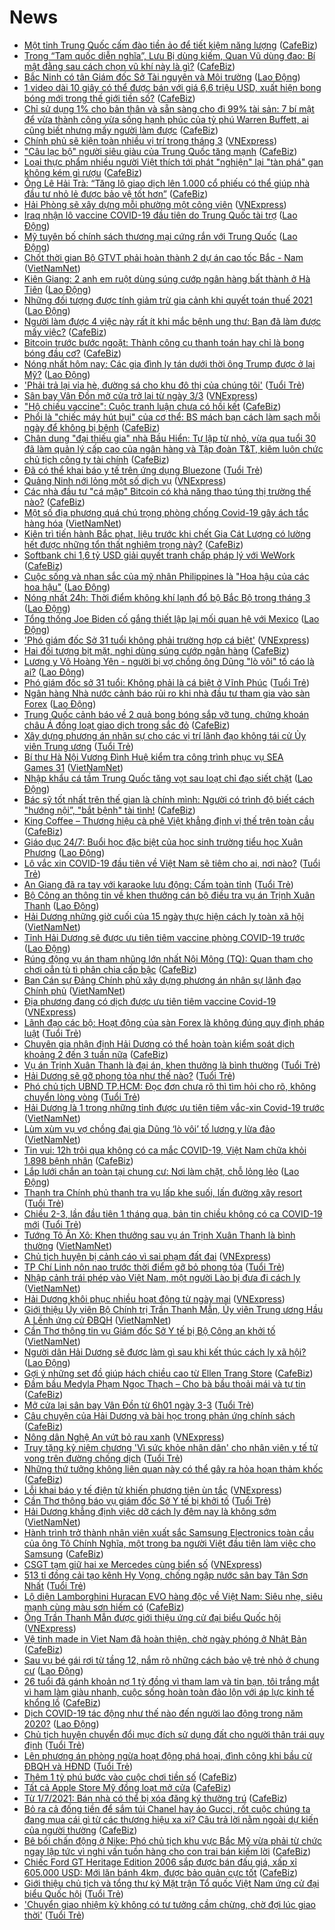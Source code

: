 # News

- [Một tỉnh Trung Quốc cấm đào tiền ảo để tiết kiệm năng lượng](https://cafebiz.vn/mot-tinh-trung-quoc-cam-dao-tien-ao-de-tiet-kiem-nang-luong-20210302194625344.chn) ([CafeBiz](https://cafebiz.vn))
- [Trong “Tam quốc diễn nghĩa”, Lưu Bị dùng kiếm, Quan Vũ dùng đao: Bí mật đằng sau cách chọn vũ khí này là gì?](https://cafebiz.vn/trong-tam-quoc-dien-nghia-luu-bi-dung-kiem-quan-vu-dung-dao-bi-mat-dang-sau-cach-chon-vu-khi-nay-la-gi-20210302205448023.chn) ([CafeBiz](https://cafebiz.vn))
- [Bắc Ninh có tân Giám đốc Sở Tài nguyên và Môi trường](https://laodong.vn/thoi-su/bac-ninh-co-tan-giam-doc-so-tai-nguyen-va-moi-truong-885184.ldo) ([Lao Động](https://laodong.vn))
- [1 video dài 10 giây có thể được bán với giá 6,6 triệu USD, xuất hiện bong bóng mới trong thế giới tiền số?](https://cafebiz.vn/1-video-dai-10-giay-co-the-duoc-ban-voi-gia-66-trieu-usd-xuat-hien-bong-bong-moi-trong-the-gioi-tien-so-20210302194504227.chn) ([CafeBiz](https://cafebiz.vn))
- [Chỉ sử dụng 1% cho bản thân và sẵn sàng cho đi 99% tài sản: 7 bí mật để vừa thành công vừa sống hạnh phúc của tỷ phú Warren Buffett, ai cũng biết nhưng mấy người làm được](https://cafebiz.vn/chi-su-dung-1-cho-ban-than-va-san-sang-cho-di-99-tai-san-7-bi-mat-de-vua-thanh-cong-vua-song-hanh-phuc-cua-ty-phu-warren-buffett-ai-cung-biet-nhung-may-nguoi-lam-duoc-20210302211246339.chn) ([CafeBiz](https://cafebiz.vn))
- [Chính phủ sẽ kiện toàn nhiều vị trí trong tháng 3](https://vnexpress.net/chinh-phu-se-kien-toan-nhieu-vi-tri-trong-thang-3-4242558.html) ([VNExpress](https://vnexpress.net))
- ["Câu lạc bộ" người siêu giàu của Trung Quốc tăng mạnh](https://cafebiz.vn/cau-lac-bo-nguoi-sieu-giau-cua-trung-quoc-tang-manh-20210302182310102.chn) ([CafeBiz](https://cafebiz.vn))
- [Loại thực phẩm nhiều người Việt thích tới phát "nghiện" lại "tàn phá" gan không kém gì rượu](https://cafebiz.vn/loai-thuc-pham-nhieu-nguoi-viet-thich-toi-phat-nghien-lai-tan-pha-gan-khong-kem-gi-ruou-20210302171457578.chn) ([CafeBiz](https://cafebiz.vn))
- [Ông Lê Hải Trà: “Tăng lô giao dịch lên 1.000 cổ phiếu có thể giúp nhà đầu tư nhỏ lẻ được bảo vệ tốt hơn”](https://cafebiz.vn/ong-le-hai-tra-tang-lo-giao-dich-len-1000-co-phieu-co-the-giup-nha-dau-tu-nho-le-duoc-bao-ve-tot-hon-20210302211736065.chn) ([CafeBiz](https://cafebiz.vn))
- [Hải Phòng sẽ xây dựng mỗi phường một công viên](https://vnexpress.net/hai-phong-se-xay-dung-moi-phuong-mot-cong-vien-4242572.html) ([VNExpress](https://vnexpress.net))
- [Iraq nhận lô vaccine COVID-19 đầu tiên do Trung Quốc tài trợ](https://laodong.vn/the-gioi/iraq-nhan-lo-vaccine-covid-19-dau-tien-do-trung-quoc-tai-tro-885178.ldo) ([Lao Động](https://laodong.vn))
- [Mỹ tuyên bố chính sách thương mại cứng rắn với Trung Quốc](https://laodong.vn/the-gioi/my-tuyen-bo-chinh-sach-thuong-mai-cung-ran-voi-trung-quoc-885119.ldo) ([Lao Động](https://laodong.vn))
- [Chốt thời gian Bộ GTVT phải hoàn thành 2 dự án cao tốc Bắc - Nam](http://vietnamnet.vn/vn/thoi-su/an-toan-giao-thong/chot-thoi-gian-bo-gtvt-phai-hoan-thanh-2-du-an-cao-toc-bac-nam-716727.html) ([VietNamNet](https://vietnamnet.vn))
- [Kiên Giang: 2 anh em ruột dùng súng cướp ngân hàng bất thành ở Hà Tiên](https://laodong.vn/phap-luat/kien-giang-2-anh-em-ruot-dung-sung-cuop-ngan-hang-bat-thanh-o-ha-tien-885165.ldo) ([Lao Động](https://laodong.vn))
- [Những đối tượng được tính giảm trừ gia cảnh khi quyết toán thuế 2021](https://laodong.vn/kinh-te/nhung-doi-tuong-duoc-tinh-giam-tru-gia-canh-khi-quyet-toan-thue-2021-885174.ldo) ([Lao Động](https://laodong.vn))
- [Người làm được 4 việc này rất ít khi mắc bệnh ung thư: Bạn đã làm được mấy việc?](https://cafebiz.vn/nguoi-lam-duoc-4-viec-nay-rat-it-khi-mac-benh-ung-thu-ban-da-lam-duoc-may-viec-20210302171219349.chn) ([CafeBiz](https://cafebiz.vn))
- [Bitcoin trước bước ngoặt: Thành công cụ thanh toán hay chỉ là bong bóng đầu cơ?](https://cafebiz.vn/bitcoin-truoc-buoc-ngoat-thanh-cong-cu-thanh-toan-hay-chi-la-bong-bong-dau-co-20210302183401446.chn) ([CafeBiz](https://cafebiz.vn))
- [Nóng nhất hôm nay: Các gia đình ly tán dưới thời ông Trump được ở lại Mỹ?](https://laodong.vn/video-the-gioi/nong-nhat-hom-nay-cac-gia-dinh-ly-tan-duoi-thoi-ong-trump-duoc-o-lai-my-885131.ldo) ([Lao Động](https://laodong.vn))
- ['Phải trả lại vỉa hè, đường sá cho khu đô thị của chúng tôi'](https://tuoitre.vn/phai-tra-lai-via-he-duong-sa-cho-khu-do-thi-cua-chung-toi-20210302200952795.htm) ([Tuổi Trẻ](https://tuoitre.vn))
- [Sân bay Vân Đồn mở cửa trở lại từ ngày 3/3](https://vnexpress.net/san-bay-van-don-mo-cua-tro-lai-tu-ngay-3-3-4242574.html) ([VNExpress](https://vnexpress.net))
- ["Hộ chiếu vaccine": Cuộc tranh luận chưa có hồi kết](https://cafebiz.vn/ho-chieu-vaccine-cuoc-tranh-luan-chua-co-hoi-ket-20210302183548187.chn) ([CafeBiz](https://cafebiz.vn))
- [Phổi là "chiếc máy hút bụi" của cơ thể: BS mách bạn cách làm sạch mỗi ngày để không bị bệnh](https://cafebiz.vn/phoi-la-chiec-may-hut-bui-cua-co-the-bs-mach-ban-cach-lam-sach-moi-ngay-de-khong-bi-benh-20210302171013539.chn) ([CafeBiz](https://cafebiz.vn))
- [Chân dung "đại thiếu gia" nhà Bầu Hiển: Tự lập từ nhỏ, vừa qua tuổi 30 đã làm quản lý cấp cao của ngân hàng và Tập đoàn T&T, kiêm luôn chức chủ tịch công ty tài chính](https://cafebiz.vn/chan-dung-dai-thieu-gia-nha-bau-hien-tu-lap-tu-nho-vua-qua-tuoi-30-da-lam-quan-ly-cap-cao-cua-ngan-hang-va-tap-doan-tt-kiem-luon-chuc-chu-tich-cong-ty-tai-chinh-20210302203409832.chn) ([CafeBiz](https://cafebiz.vn))
- [Đã có thể khai báo y tế trên ứng dụng Bluezone](https://tuoitre.vn/da-co-the-khai-bao-y-te-tren-ung-dung-bluezone-20210302194224385.htm) ([Tuổi Trẻ](https://tuoitre.vn))
- [Quảng Ninh nới lỏng một số dịch vụ](https://vnexpress.net/quang-ninh-noi-long-mot-so-dich-vu-4242560.html) ([VNExpress](https://vnexpress.net))
- [Các nhà đầu tư "cá mập" Bitcoin có khả năng thao túng thị trường thế nào?](https://cafebiz.vn/cac-nha-dau-tu-ca-map-bitcoin-co-kha-nang-thao-tung-thi-truong-the-nao-2021030218323731.chn) ([CafeBiz](https://cafebiz.vn))
- [Một số địa phương quá chú trọng phòng chống Covid-19 gây ách tắc hàng hóa](http://vietnamnet.vn/vn/thoi-su/mot-so-dia-phuong-qua-chu-trong-phong-chong-covid-19-gay-ach-tac-hang-hoa-716718.html) ([VietNamNet](https://vietnamnet.vn))
- [Kiên trì tiến hành Bắc phạt, liệu trước khi chết Gia Cát Lượng có lường hết được những tổn thất nghiêm trọng này?](https://cafebiz.vn/kien-tri-tien-hanh-bac-phat-lieu-truoc-khi-chet-gia-cat-luong-co-luong-het-duoc-nhung-ton-that-nghiem-trong-nay-202103021706274.chn) ([CafeBiz](https://cafebiz.vn))
- [Softbank chi 1,6 tỷ USD giải quyết tranh chấp pháp lý với WeWork](https://cafebiz.vn/softbank-chi-16-ty-usd-giai-quyet-tranh-chap-phap-ly-voi-wework-20210302182148004.chn) ([CafeBiz](https://cafebiz.vn))
- [Cuộc sống và nhan sắc của mỹ nhân Philippines là &quot;Hoa hậu của các hoa hậu&quot;](https://laodong.vn/photo/cuoc-song-va-nhan-sac-cua-my-nhan-philippines-la-hoa-hau-cua-cac-hoa-hau-884960.ldo) ([Lao Động](https://laodong.vn))
- [Nóng nhất 24h: Thời điểm không khí lạnh đổ bộ Bắc Bộ trong tháng 3](https://laodong.vn/video/nong-nhat-24h-thoi-diem-khong-khi-lanh-do-bo-bac-bo-trong-thang-3-885098.ldo) ([Lao Động](https://laodong.vn))
- [Tổng thống Joe Biden cố gắng thiết lập lại mối quan hệ với Mexico](https://laodong.vn/photo/tong-thong-joe-biden-co-gang-thiet-lap-lai-moi-quan-he-voi-mexico-884905.ldo) ([Lao Động](https://laodong.vn))
- ['Phó giám đốc Sở 31 tuổi không phải trường hợp cá biệt'](https://vnexpress.net/pho-giam-doc-so-31-tuoi-khong-phai-truong-hop-ca-biet-4242555.html) ([VNExpress](https://vnexpress.net))
- [Hai đối tượng bịt mặt, nghi dùng súng cướp ngân hàng](https://cafebiz.vn/hai-doi-tuong-bit-mat-nghi-dung-sung-cuop-ngan-hang-20210302195436638.chn) ([CafeBiz](https://cafebiz.vn))
- [Lương y Võ Hoàng Yên - người bị vợ chồng ông Dũng &quot;lò vôi&quot; tố cáo là ai?](https://laodong.vn/video/luong-y-vo-hoang-yen-nguoi-bi-vo-chong-ong-dung-lo-voi-to-cao-la-ai-884993.ldo) ([Lao Động](https://laodong.vn))
- [Phó giám đốc sở 31 tuổi: Không phải là cá biệt ở Vĩnh Phúc](https://tuoitre.vn/pho-giam-doc-so-31-tuoi-khong-phai-la-ca-biet-o-vinh-phuc-20210302191351875.htm) ([Tuổi Trẻ](https://tuoitre.vn))
- [Ngân hàng Nhà nước cảnh báo rủi ro khi nhà đầu tư tham gia vào sàn Forex](https://laodong.vn/phap-luat/ngan-hang-nha-nuoc-canh-bao-rui-ro-khi-nha-dau-tu-tham-gia-vao-san-forex-885138.ldo) ([Lao Động](https://laodong.vn))
- [Trung Quốc cảnh báo về 2 quả bong bóng sắp vỡ tung, chứng khoán châu Á đồng loạt giao dịch trong sắc đỏ](https://cafebiz.vn/trung-quoc-canh-bao-ve-2-qua-bong-bong-sap-vo-tung-chung-khoan-chau-a-dong-loat-giao-dich-trong-sac-do-20210302182939691.chn) ([CafeBiz](https://cafebiz.vn))
- [Xây dựng phương án nhân sự cho các vị trí lãnh đạo không tái cử Ủy viên Trung ương](https://tuoitre.vn/xay-dung-phuong-an-nhan-su-cho-cac-vi-tri-lanh-dao-khong-tai-cu-uy-vien-trung-uong-20210302192936739.htm) ([Tuổi Trẻ](https://tuoitre.vn))
- [Bí thư Hà Nội Vương Đình Huệ kiểm tra công trình phục vụ SEA Games 31](http://vietnamnet.vn/vn/thoi-su/bi-thu-ha-noi-vuong-dinh-hue-kiem-tra-cong-trinh-phuc-vu-sea-games-31-716716.html) ([VietNamNet](https://vietnamnet.vn))
- [Nhập khẩu cá tầm Trung Quốc tăng vọt sau loạt chỉ đạo siết chặt](https://laodong.vn/kinh-te/nhap-khau-ca-tam-trung-quoc-tang-vot-sau-loat-chi-dao-siet-chat-885028.ldo) ([Lao Động](https://laodong.vn))
- [Bác sỹ tốt nhất trên thế gian là chính mình: Người có trình độ biết cách "hướng nội”, "bắt bệnh" tài tình!](https://cafebiz.vn/bac-sy-tot-nhat-tren-the-gian-la-chinh-minh-nguoi-co-trinh-do-biet-cach-huong-noi-bat-benh-tai-tinh-2021030117172458.chn) ([CafeBiz](https://cafebiz.vn))
- [King Coffee – Thương hiệu cà phê Việt khẳng định vị thế trên toàn cầu](https://cafebiz.vn/king-coffee-thuong-hieu-ca-phe-viet-khang-dinh-vi-the-tren-toan-cau-20210302161140148.chn) ([CafeBiz](https://cafebiz.vn))
- [Giáo dục 24/7: Buổi học đặc biệt của học sinh trường tiểu học Xuân Phương](https://laodong.vn/video/giao-duc-247-buoi-hoc-dac-biet-cua-hoc-sinh-truong-tieu-hoc-xuan-phuong-885103.ldo) ([Lao Động](https://laodong.vn))
- [Lô vắc xin COVID-19 đầu tiên về Việt Nam sẽ tiêm cho ai, nơi nào?](https://tuoitre.vn/lo-vac-xin-covid-19-dau-tien-ve-viet-nam-se-tiem-cho-ai-noi-nao-20210302185316538.htm) ([Tuổi Trẻ](https://tuoitre.vn))
- [An Giang đã ra tay với karaoke lưu động: Cấm toàn tỉnh](https://tuoitre.vn/an-giang-da-ra-tay-voi-karaoke-luu-dong-cam-toan-tinh-20210302174629553.htm) ([Tuổi Trẻ](https://tuoitre.vn))
- [Bộ Công an thông tin về khen thưởng cán bộ điều tra vụ án Trịnh Xuân Thanh](https://laodong.vn/thoi-su/bo-cong-an-thong-tin-ve-khen-thuong-can-bo-dieu-tra-vu-an-trinh-xuan-thanh-885134.ldo) ([Lao Động](https://laodong.vn))
- [Hải Dương những giờ cuối của 15 ngày thực hiện cách ly toàn xã hội](http://vietnamnet.vn/vn/thoi-su/hai-duong-nhung-gio-cuoi-cua-15-ngay-thuc-hien-cach-ly-toan-xa-hoi-716713.html) ([VietNamNet](https://vietnamnet.vn))
- [Tỉnh Hải Dương sẽ được ưu tiên tiêm vaccine phòng COVID-19 trước](https://laodong.vn/xa-hoi/tinh-hai-duong-se-duoc-uu-tien-tiem-vaccine-phong-covid-19-truoc-885142.ldo) ([Lao Động](https://laodong.vn))
- [Rúng động vụ án tham nhũng lớn nhất Nội Mông (TQ): Quan tham cho chơi oẳn tù tì phân chia cấp bậc](https://cafebiz.vn/rung-dong-vu-an-tham-nhung-lon-nhat-noi-mong-tq-quan-tham-cho-choi-oan-tu-ti-phan-chia-cap-bac-20210302182756393.chn) ([CafeBiz](https://cafebiz.vn))
- [Ban Cán sự Đảng Chính phủ xây dựng phương án nhân sự lãnh đạo Chính phủ](http://vietnamnet.vn/vn/thoi-su/chinh-tri/ban-can-su-dang-chinh-phu-xay-dung-phuong-an-nhan-su-lanh-dao-chinh-phu-716696.html) ([VietNamNet](https://vietnamnet.vn))
- [Địa phương đang có dịch được ưu tiên tiêm vaccine Covid-19](https://vnexpress.net/dia-phuong-dang-co-dich-duoc-uu-tien-tiem-vaccine-covid-19-4242524.html) ([VNExpress](https://vnexpress.net))
- [Lãnh đạo các bộ: Hoạt động của sàn Forex là không đúng quy định pháp luật](https://tuoitre.vn/lanh-dao-cac-bo-hoat-dong-cua-san-forex-la-khong-dung-quy-dinh-phap-luat-20210302183843371.htm) ([Tuổi Trẻ](https://tuoitre.vn))
- [Chuyên gia nhận định Hải Dương có thể hoàn toàn kiểm soát dịch khoảng 2 đến 3 tuần nữa](https://cafebiz.vn/chuyen-gia-nhan-dinh-hai-duong-co-the-hoan-toan-kiem-soat-dich-khoang-2-den-3-tuan-nua-2021030218191268.chn) ([CafeBiz](https://cafebiz.vn))
- [Vụ án Trịnh Xuân Thanh là đại án, khen thưởng là bình thường](https://tuoitre.vn/vu-an-trinh-xuan-thanh-la-dai-an-khen-thuong-la-binh-thuong-20210302182111805.htm) ([Tuổi Trẻ](https://tuoitre.vn))
- [Hải Dương sẽ gỡ phong tỏa như thế nào?](https://tuoitre.vn/hai-duong-se-go-phong-toa-nhu-the-nao-20210302180925215.htm) ([Tuổi Trẻ](https://tuoitre.vn))
- [Phó chủ tịch UBND TP.HCM: Đọc đơn chưa rõ thì tìm hỏi cho rõ, không chuyển lòng vòng](https://tuoitre.vn/pho-chu-tich-ubnd-tp-hcm-doc-don-chua-ro-thi-tim-hoi-cho-ro-khong-chuyen-long-vong-20210302182006035.htm) ([Tuổi Trẻ](https://tuoitre.vn))
- [Hải Dương là 1 trong những tỉnh được ưu tiên tiêm vắc-xin Covid-19 trước](http://vietnamnet.vn/vn/thoi-su/hai-duong-la-1-trong-nhung-tinh-duoc-uu-tien-tiem-vac-xin-covid-19-truoc-716702.html) ([VietNamNet](https://vietnamnet.vn))
- [Lùm xùm vụ vợ chồng đại gia Dũng ‘lò vôi’ tố lương y lừa đảo](http://vietnamnet.vn/vn/thoi-su/lum-xum-vu-vo-chong-dai-gia-dung-lo-voi-to-luong-y-lua-dao-716703.html) ([VietNamNet](https://vietnamnet.vn))
- [Tin vui: 12h trôi qua không có ca mắc COVID-19, Việt Nam chữa khỏi 1.898 bệnh nhân](https://cafebiz.vn/tin-vui-12h-troi-qua-khong-co-ca-mac-covid-19-viet-nam-chua-khoi-1898-benh-nhan-20210302181315005.chn) ([CafeBiz](https://cafebiz.vn))
- [Lắp lưới chắn an toàn tại chung cư: Nơi làm chặt, chỗ lỏng lẻo](https://laodong.vn/photo/lap-luoi-chan-an-toan-tai-chung-cu-noi-lam-chat-cho-long-leo-885060.ldo) ([Lao Động](https://laodong.vn))
- [Thanh tra Chính phủ thanh tra vụ lấp khe suối, lấn đường xây resort](https://tuoitre.vn/thanh-tra-chinh-phu-thanh-tra-vu-lap-khe-suoi-lan-duong-xay-resort-20210302174152294.htm) ([Tuổi Trẻ](https://tuoitre.vn))
- [Chiều 2-3, lần đầu tiên 1 tháng qua, bản tin chiều không có ca COVID-19 mới](https://tuoitre.vn/chieu-2-3-lan-dau-tien-1-thang-qua-ban-tin-chieu-khong-co-ca-covid-19-moi-2021030218182437.htm) ([Tuổi Trẻ](https://tuoitre.vn))
- [Tướng Tô Ân Xô: Khen thưởng sau vụ án Trịnh Xuân Thanh là bình thường](http://vietnamnet.vn/vn/thoi-su/tuong-to-an-xo-khen-thuong-sau-vu-an-trinh-xuan-thanh-la-binh-thuong-716695.html) ([VietNamNet](https://vietnamnet.vn))
- [Chủ tịch huyện bị cảnh cáo vì sai phạm đất đai](https://vnexpress.net/chu-tich-huyen-bi-canh-cao-vi-sai-pham-dat-dai-4242549.html) ([VNExpress](https://vnexpress.net))
- [TP Chí Linh nôn nao trước thời điểm gỡ bỏ phong tỏa](https://tuoitre.vn/tp-chi-linh-non-nao-truoc-thoi-diem-go-bo-phong-toa-20210302165150846.htm) ([Tuổi Trẻ](https://tuoitre.vn))
- [Nhập cảnh trái phép vào Việt Nam, một người Lào bị đưa đi cách ly](http://vietnamnet.vn/vn/thoi-su/nhap-canh-trai-phep-vao-viet-nam-mot-nguoi-lao-bi-dua-di-cach-ly-716697.html) ([VietNamNet](https://vietnamnet.vn))
- [Hải Dương khôi phục nhiều hoạt động từ ngày mai](https://vnexpress.net/hai-duong-khoi-phuc-nhieu-hoat-dong-tu-ngay-mai-4242471.html) ([VNExpress](https://vnexpress.net))
- [Giới thiệu Ủy viên Bộ Chính trị Trần Thanh Mẫn, Ủy viên Trung ương Hầu A Lềnh ứng cử ĐBQH](http://vietnamnet.vn/vn/thoi-su/quoc-hoi/gioi-thieu-uy-vien-bo-chinh-tri-tran-thanh-man-uy-vien-trung-uong-hau-a-lenh-ung-cu-dbqh-716687.html) ([VietNamNet](https://vietnamnet.vn))
- [Cần Thơ thông tin vụ Giám đốc Sở Y tế bị Bộ Công an khởi tố](http://vietnamnet.vn/vn/thoi-su/can-tho-thong-tin-vu-giam-doc-so-y-te-bi-bo-cong-an-khoi-to-716688.html) ([VietNamNet](https://vietnamnet.vn))
- [Người dân Hải Dương sẽ được làm gì sau khi kết thúc cách ly xã hội?](https://laodong.vn/video/nguoi-dan-hai-duong-se-duoc-lam-gi-sau-khi-ket-thuc-cach-ly-xa-hoi-885076.ldo) ([Lao Động](https://laodong.vn))
- [Gợi ý những set đồ giúp hách chiều cao từ Ellen Trang Store](https://cafebiz.vn/goi-y-nhung-set-do-giup-hach-chieu-cao-tu-ellen-trang-store-20210302134559561.chn) ([CafeBiz](https://cafebiz.vn))
- [Đầm bầu Medyla Phạm Ngọc Thạch – Cho bà bầu thoải mái và tự tin](https://cafebiz.vn/dam-bau-medyla-pham-ngoc-thach-cho-ba-bau-thoai-mai-va-tu-tin-20210302134520573.chn) ([CafeBiz](https://cafebiz.vn))
- [Mở cửa lại sân bay Vân Đồn từ 6h01 ngày 3-3](https://tuoitre.vn/mo-cua-lai-san-bay-van-don-tu-6h01-ngay-3-3-20210302170243411.htm) ([Tuổi Trẻ](https://tuoitre.vn))
- [Câu chuyện của Hải Dương và bài học trong phản ứng chính sách](https://cafebiz.vn/cau-chuyen-cua-hai-duong-va-bai-hoc-trong-phan-ung-chinh-sach-20210302172354819.chn) ([CafeBiz](https://cafebiz.vn))
- [Nông dân Nghệ An vứt bỏ rau xanh](https://vnexpress.net/nong-dan-nghe-an-vut-bo-rau-xanh-4242458.html) ([VNExpress](https://vnexpress.net))
- [Truy tặng kỷ niệm chương 'Vì sức khỏe nhân dân' cho nhân viên y tế tử vong trên đường chống dịch](https://tuoitre.vn/truy-tang-ky-niem-chuong-vi-suc-khoe-nhan-dan-cho-nhan-vien-y-te-tu-vong-tren-duong-chong-dich-20210302164757437.htm) ([Tuổi Trẻ](https://tuoitre.vn))
- [Những thứ tưởng không liên quan này có thể gây ra hỏa hoạn thảm khốc](https://cafebiz.vn/nhung-thu-tuong-khong-lien-quan-nay-co-the-gay-ra-hoa-hoan-tham-khoc-20210302170312424.chn) ([CafeBiz](https://cafebiz.vn))
- [Lỗi khai báo y tế điện tử khiến phương tiện ùn tắc](https://vnexpress.net/loi-khai-bao-y-te-dien-tu-khien-phuong-tien-un-tac-4242483.html) ([VNExpress](https://vnexpress.net))
- [Cần Thơ thông báo vụ giám đốc Sở Y tế bị khởi tố](https://tuoitre.vn/can-tho-thong-bao-vu-giam-doc-so-y-te-bi-khoi-to-20210302165533131.htm) ([Tuổi Trẻ](https://tuoitre.vn))
- [Hải Dương khẳng định việc dỡ cách ly đêm nay là không sớm](http://vietnamnet.vn/vn/thoi-su/hai-duong-khang-dinh-viec-do-cach-ly-dem-nay-la-khong-som-716664.html) ([VietNamNet](https://vietnamnet.vn))
- [Hành trình trở thành nhân viên xuất sắc Samsung Electronics toàn cầu của ông Tô Chính Nghĩa, một trong ba người Việt đầu tiên làm việc cho Samsung](https://cafebiz.vn/hanh-trinh-tro-thanh-nhan-vien-xuat-sac-samsung-electronics-toan-cau-cua-ong-to-chinh-nghia-mot-trong-ba-nguoi-viet-dau-tien-lam-viec-cho-samsung-20210302154948557.chn) ([CafeBiz](https://cafebiz.vn))
- [CSGT tạm giữ hai xe Mercedes cùng biển số](https://vnexpress.net/csgt-tam-giu-hai-xe-mercedes-cung-bien-so-4242477.html) ([VNExpress](https://vnexpress.net))
- [513 tỉ đồng cải tạo kênh Hy Vọng, chống ngập nước sân bay Tân Sơn Nhất](https://tuoitre.vn/513-ti-dong-cai-tao-kenh-hy-vong-chong-ngap-nuoc-san-bay-tan-son-nhat-20210302165203061.htm) ([Tuổi Trẻ](https://tuoitre.vn))
- [Lộ diện Lamborghini Huracan EVO hàng độc về Việt Nam: Siêu nhẹ, siêu mạnh cùng màu sơn hiếm có](https://cafebiz.vn/lo-dien-lamborghini-huracan-evo-hang-doc-ve-viet-nam-sieu-nhe-sieu-manh-cung-mau-son-hiem-co-20210302154243097.chn) ([CafeBiz](https://cafebiz.vn))
- [Ông Trần Thanh Mẫn được giới thiệu ứng cử đại biểu Quốc hội](https://vnexpress.net/ong-tran-thanh-man-duoc-gioi-thieu-ung-cu-dai-bieu-quoc-hoi-4242422.html) ([VNExpress](https://vnexpress.net))
- [Vệ tinh made in Viet Nam đã hoàn thiện, chờ ngày phóng ở Nhật Bản](https://cafebiz.vn/ve-tinh-made-in-viet-nam-da-hoan-thien-cho-ngay-phong-o-nhat-ban-20210302161714726.chn) ([CafeBiz](https://cafebiz.vn))
- [Sau vụ bé gái rơi từ tầng 12, nắm rõ những cách bảo vệ trẻ nhỏ ở chung cư](https://laodong.vn/infographic/sau-vu-be-gai-roi-tu-tang-12-nam-ro-nhung-cach-bao-ve-tre-nho-o-chung-cu-884946.ldo) ([Lao Động](https://laodong.vn))
- [26 tuổi đã gánh khoản nợ 1 tỷ đồng vì tham lam và tin bạn, tôi trắng mắt vì ham làm giàu nhanh, cuộc sống hoàn toàn đảo lộn với áp lực kinh tế khổng lồ](https://cafebiz.vn/26-tuoi-da-ganh-khoan-no-1-ty-dong-vi-tham-lam-va-tin-ban-toi-trang-mat-vi-ham-lam-giau-nhanh-cuoc-song-hoan-toan-dao-lon-voi-ap-luc-kinh-te-khong-lo-20210302153819306.chn) ([CafeBiz](https://cafebiz.vn))
- [Dịch COVID-19 tác động như thế nào đến người lao động trong năm 2020?](https://laodong.vn/infographic/dich-covid-19-tac-dong-nhu-the-nao-den-nguoi-lao-dong-trong-nam-2020-884640.ldo) ([Lao Động](https://laodong.vn))
- [Chủ tịch huyện chuyển đổi mục đích sử dụng đất cho người thân trái quy định](https://tuoitre.vn/chu-tich-huyen-chuyen-doi-muc-dich-su-dung-dat-cho-nguoi-than-trai-quy-dinh-20210302155201728.htm) ([Tuổi Trẻ](https://tuoitre.vn))
- [Lên phương án phòng ngừa hoạt động phá hoại, đình công khi bầu cử ĐBQH và HĐND](https://tuoitre.vn/len-phuong-an-phong-ngua-hoat-dong-pha-hoai-dinh-cong-khi-bau-cu-dbqh-va-hdnd-20210302151142316.htm) ([Tuổi Trẻ](https://tuoitre.vn))
- [Thêm 1 tỷ phú bước vào cuộc chơi tiền số](https://cafebiz.vn/them-1-ty-phu-buoc-vao-cuoc-choi-tien-so-20210302153409741.chn) ([CafeBiz](https://cafebiz.vn))
- [Tất cả Apple Store Mỹ đồng loạt mở cửa](https://cafebiz.vn/tat-ca-apple-store-my-dong-loat-mo-cua-20210302153622618.chn) ([CafeBiz](https://cafebiz.vn))
- [Từ 1/7/2021: Bán nhà có thể bị xóa đăng ký thường trú](https://cafebiz.vn/tu-1-7-2021-ban-nha-co-the-bi-xoa-dang-ky-thuong-tru-20210302155914211.chn) ([CafeBiz](https://cafebiz.vn))
- [Bỏ ra cả đống tiền để sắm túi Chanel hay áo Gucci, rốt cuộc chúng ta đang mua cái gì từ các thương hiệu xa xỉ? Câu trả lời nằm ngoài dự kiến của người thường](https://cafebiz.vn/bo-ra-ca-dong-tien-de-sam-tui-chanel-hay-ao-gucci-rot-cuoc-chung-ta-dang-mua-cai-gi-tu-cac-thuong-hieu-xa-xi-cau-tra-loi-nam-ngoai-du-kien-cua-nguoi-thuong-20210302153446961.chn) ([CafeBiz](https://cafebiz.vn))
- [Bê bối chấn động ở Nike: Phó chủ tịch khu vực Bắc Mỹ vừa phải từ chức ngay lập tức vì nghi vấn tuồn hàng cho con trai bán kiếm lời](https://cafebiz.vn/be-boi-chan-dong-o-nike-pho-chu-tich-khu-vuc-bac-my-vua-phai-tu-chuc-ngay-lap-tuc-vi-nghi-van-tuon-hang-cho-con-trai-ban-kiem-loi-20210302154543374.chn) ([CafeBiz](https://cafebiz.vn))
- [Chiếc Ford GT Heritage Edition 2006 sắp được bán đấu giá, xấp xỉ 605.000 USD: Mới lăn bánh 4km, được bảo quản cực tốt](https://cafebiz.vn/chiec-ford-gt-heritage-edition-2006-sap-duoc-ban-dau-gia-xap-xi-605000-usd-moi-lan-banh-4km-duoc-bao-quan-cuc-tot-2021030215402669.chn) ([CafeBiz](https://cafebiz.vn))
- [Giới thiệu chủ tịch và tổng thư ký Mặt trận Tổ quốc Việt Nam ứng cử đại biểu Quốc hội](https://tuoitre.vn/gioi-thieu-chu-tich-va-tong-thu-ky-mat-tran-to-quoc-viet-nam-ung-cu-dai-bieu-quoc-hoi-20210302150516184.htm) ([Tuổi Trẻ](https://tuoitre.vn))
- ['Chuyển giao nhiệm kỳ không có tư tưởng cầm chừng, chờ đợi lúc giao thời'](https://tuoitre.vn/chuyen-giao-nhiem-ky-khong-co-tu-tuong-cam-chung-cho-doi-luc-giao-thoi-2021030214534972.htm) ([Tuổi Trẻ](https://tuoitre.vn))
